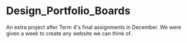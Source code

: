 # Design_Portfolio_Boards
An extra project after Term 4's final assignments in December. We were given a week to create any website we can think of.

